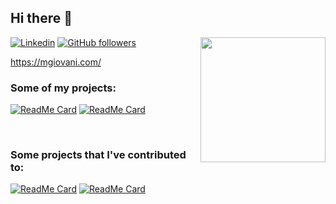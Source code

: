 ## Hi there 👋

<img align='right' src='https://user-images.githubusercontent.com/5713670/87202985-820dcb80-c2b6-11ea-9f56-7ec461c497c3.gif' width='200"'>

[![Linkedin](https://img.shields.io/badge/-LinkedIn-222222?style=flat-square&logo=Linkedin&logoColor=white&link=https://www.linkedin.com/in/mgiovani/)](https://www.linkedin.com/in/mgiovani/)
[![GitHub followers](https://img.shields.io/github/followers/mgiovani.svg?style=social&label=Follow&maxAge=2592000)](https://github.com/mgiovani?tab=followers)

https://mgiovani.com/

### Some of my projects:

[![ReadMe Card](https://github-readme-stats.vercel.app/api/pin/?username=mgiovani&repo=base16-whatsapp&show_owner=true)](https://github.com/mgiovani/base16-whatsapp)
[![ReadMe Card](https://github-readme-stats.vercel.app/api/pin/?username=mgiovani&repo=mocorona&show_owner=true)](https://github.com/mgiovani/mocorona)

<br/>

### Some projects that I've contributed to:

[![ReadMe Card](https://github-readme-stats.vercel.app/api/pin/?username=JaidedAI&repo=EasyOCR&show_owner=true)](https://github.com/JaidedAI/EasyOCR)
[![ReadMe Card](https://github-readme-stats.vercel.app/api/pin/?username=tfedor&repo=AugmentedSteam&show_owner=true)](https://github.com/tfedor/AugmentedSteam)
